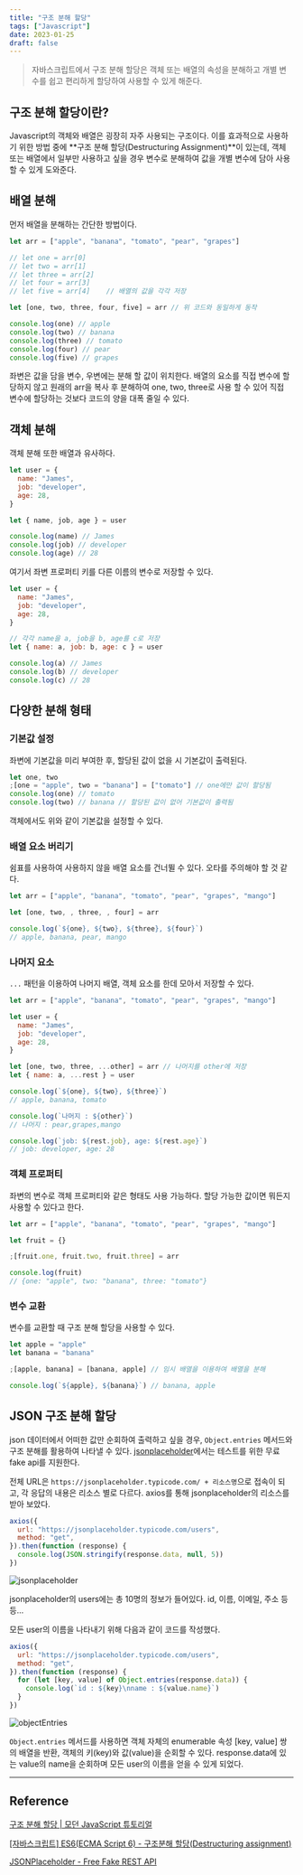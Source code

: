 ```yaml
---
title: "구조 분해 할당"
tags: ["Javascript"]
date: 2023-01-25
draft: false
---
```


> 자바스크립트에서 구조 분해 할당은 객체 또는 배열의 속성을 분해하고 개별 변수를 쉽고 편리하게 할당하여 사용할 수 있게 해준다.

## 구조 분해 할당이란?

Javascript의 객체와 배열은 굉장히 자주 사용되는 구조이다. 이를 효과적으로 사용하기 위한 방법 중에 **구조 분해 할당(Destructuring Assignment)**이 있는데, 객체 또는 배열에서 일부만 사용하고 싶을 경우 변수로 분해하여 값을 개별 변수에 담아 사용할 수 있게 도와준다.

## 배열 분해

먼저 배열을 분해하는 간단한 방법이다.

```javascript
let arr = ["apple", "banana", "tomato", "pear", "grapes"]

// let one = arr[0]
// let two = arr[1]
// let three = arr[2]
// let four = arr[3]
// let five = arr[4]    // 배열의 값을 각각 저장

let [one, two, three, four, five] = arr // 위 코드와 동일하게 동작

console.log(one) // apple
console.log(two) // banana
console.log(three) // tomato
console.log(four) // pear
console.log(five) // grapes
```

좌변은 값을 담을 변수, 우변에는 분해 할 값이 위치한다. 배열의 요소를 직접 변수에 할당하지 않고 원래의 arr을 복사 후 분해하여 one, two, three로 사용 할 수 있어 직접 변수에 할당하는 것보다 코드의 양을 대폭 줄일 수 있다.

## 객체 분해

객체 분해 또한 배열과 유사하다.

```javascript
let user = {
  name: "James",
  job: "developer",
  age: 28,
}

let { name, job, age } = user

console.log(name) // James
console.log(job) // developer
console.log(age) // 28
```

여기서 좌변 프로퍼티 키를 다른 이름의 변수로 저장할 수 있다.

```javascript
let user = {
  name: "James",
  job: "developer",
  age: 28,
}

// 각각 name을 a, job을 b, age를 c로 저장
let { name: a, job: b, age: c } = user

console.log(a) // James
console.log(b) // developer
console.log(c) // 28
```

## 다양한 분해 형태

### 기본값 설정

좌변에 기본값을 미리 부여한 후, 할당된 값이 없을 시 기본값이 출력된다.

```javascript
let one, two
;[one = "apple", two = "banana"] = ["tomato"] // one에만 값이 할당됨
console.log(one) // tomato
console.log(two) // banana // 할당된 값이 없어 기본값이 출력됨
```

객체에서도 위와 같이 기본값을 설정할 수 있다.

### 배열 요소 버리기

쉼표를 사용하여 사용하지 않을 배열 요소를 건너뛸 수 있다. 오타를 주의해야 할 것 같다.

```javascript
let arr = ["apple", "banana", "tomato", "pear", "grapes", "mango"]

let [one, two, , three, , four] = arr

console.log(`${one}, ${two}, ${three}, ${four}`)
// apple, banana, pear, mango
```

### 나머지 요소

`...` 패턴을 이용하여 나머지 배열, 객체 요소를 한데 모아서 저장할 수 있다.

```javascript
let arr = ["apple", "banana", "tomato", "pear", "grapes", "mango"]

let user = {
  name: "James",
  job: "developer",
  age: 28,
}

let [one, two, three, ...other] = arr // 나머지를 other에 저장
let { name: a, ...rest } = user

console.log(`${one}, ${two}, ${three}`)
// apple, banana, tomato

console.log(`나머지 : ${other}`)
// 나머지 : pear,grapes,mango

console.log(`job: ${rest.job}, age: ${rest.age}`)
// job: developer, age: 28
```

### 객체 프로퍼티

좌변의 변수로 객체 프로퍼티와 같은 형태도 사용 가능하다. 할당 가능한 값이면 뭐든지 사용할 수 있다고 한다.

```javascript
let arr = ["apple", "banana", "tomato", "pear", "grapes", "mango"]

let fruit = {}

;[fruit.one, fruit.two, fruit.three] = arr

console.log(fruit)
// {one: "apple", two: "banana", three: "tomato"}
```

### 변수 교환

변수를 교환할 때 구조 분해 할당을 사용할 수 있다.

```javascript
let apple = "apple"
let banana = "banana"

;[apple, banana] = [banana, apple] // 임시 배열을 이용하여 배열을 분해

console.log(`${apple}, ${banana}`) // banana, apple
```

## JSON 구조 분해 할당

json 데이터에서 어떠한 값만 순회하여 출력하고 싶을 경우, `Object.entries` 메서드와 구조 분해를 활용하여 나타낼 수 있다. [jsonplaceholder](https://jsonplaceholder.typicode.com/)에서는 테스트를 위한 무료 fake api를 지원한다.

전체 URL은 `https://jsonplaceholder.typicode.com/ + 리소스명`으로 접속이 되고, 각 응답의 내용은 리소스 별로 다르다. axios를 통해 jsonplaceholder의 리소스를 받아 보았다.

```javascript
axios({
  url: "https://jsonplaceholder.typicode.com/users",
  method: "get",
}).then(function (response) {
  console.log(JSON.stringify(response.data, null, 5))
})
```

![jsonplaceholder](https://raw.githubusercontent.com/yhuj79/blog-assets/main/230125/jsonplaceholder.png)

jsonplaceholder의 users에는 총 10명의 정보가 들어있다. id, 이름, 이메일, 주소 등등...

모든 user의 이름을 나타내기 위해 다음과 같이 코드를 작성했다.

```javascript
axios({
  url: "https://jsonplaceholder.typicode.com/users",
  method: "get",
}).then(function (response) {
  for (let [key, value] of Object.entries(response.data)) {
    console.log(`id : ${key}\nname : ${value.name}`)
  }
})
```

![objectEntries](https://raw.githubusercontent.com/yhuj79/blog-assets/main/230125/objectEntries.png)

`Object.entries` 메서드를 사용하면 객체 자체의 enumerable 속성 [key, value] 쌍의 배열을 반환, 객체의 키(key)와 값(value)을 순회할 수 있다. response.data에 있는 value의 name을 순회하며 모든 user의 이름을 얻을 수 있게 되었다.

---

## Reference

[구조 분해 할당 | 모던 JavaScript 튜토리얼](https://ko.javascript.info/destructuring-assignment)

[[자바스크립트] ES6(ECMA Script 6) - 구조분해 할당(Destructuring assignment)](https://beomy.tistory.com/18)

[JSONPlaceholder - Free Fake REST API](https://jsonplaceholder.typicode.com/)
